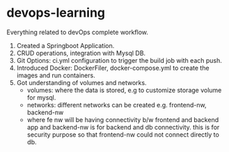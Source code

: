 # devops-learning
Everything related to devOps complete workflow.

1. Created a Springboot Application.
2. CRUD operations, integration with Mysql DB.
3. Git Options: ci.yml configuration to trigger the build job with each push.
4. Introduced Docker: DockerFiler, docker-compose.yml to create the images and run containers.
5. Got understanding of volumes and networks.
     - volumes: where the data is stored, e.g to customize storage volume for mysql.
     - networks: different networks can be created e.g. frontend-nw, backend-nw
     - where fe nw will be having connectivity b/w frontend and backend app and backend-nw is for backend and db connectivity. this is for security purpose so that frontend-nw could not connect directly to db.
